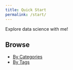 ```yaml
---
title: Quick Start
permalink: /start/
---
```

Explore data science with me!

## Browse 
- [By Categories](../categories/index.html)
- [By Tags](../tags/index.html)
